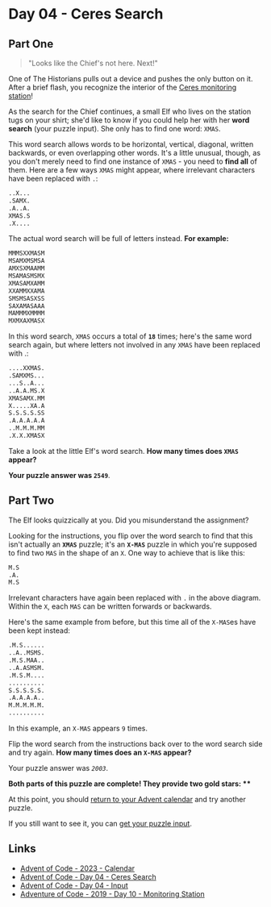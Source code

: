 # Day 04 - Ceres Search

## Part One

>"Looks like the Chief's not here. Next!"

One of The Historians pulls out a device and
pushes the only button on it.
After a brief flash, you recognize the interior of
the [Ceres monitoring station][aoc-19-day10]!

As the search for the Chief continues,
a small Elf who lives on the station tugs on your shirt;
she'd like to know if you could help her with
her **word search** (your puzzle input).
She only has to find one word: `XMAS`.

This word search allows words to be horizontal,
vertical, diagonal, written backwards, or even overlapping other words.
It's a little unusual, though,
as you don't merely need to find one instance of `XMAS` -
you need to **find all** of them.
Here are a few ways `XMAS` might appear,
where irrelevant characters have been replaced with `.`:

```txt
..X...
.SAMX.
.A..A.
XMAS.S
.X....
```

The actual word search will be full of letters instead.
**For example:**

```txt
MMMSXXMASM
MSAMXMSMSA
AMXSXMAAMM
MSAMASMSMX
XMASAMXAMM
XXAMMXXAMA
SMSMSASXSS
SAXAMASAAA
MAMMMXMMMM
MXMXAXMASX
```

In this word search,
`XMAS` occurs a total of **`18`** times;
here's the same word search again,
but where letters not involved in any `XMAS` have been replaced with .:

```txt
....XXMAS.
.SAMXMS...
...S..A...
..A.A.MS.X
XMASAMX.MM
X.....XA.A
S.S.S.S.SS
.A.A.A.A.A
..M.M.M.MM
.X.X.XMASX
```

Take a look at the little Elf's word search.
**How many times does `XMAS` appear?**

**Your puzzle answer was `2549`**.

## Part Two

The Elf looks quizzically at you.
Did you misunderstand the assignment?

Looking for the instructions,
you flip over the word search to find that this isn't actually an **`XMAS`** puzzle;
it's an **`X-MAS`** puzzle in which
you're supposed to find two `MAS` in the shape of an `X`.
One way to achieve that is like this:

```txt
M.S
.A.
M.S
```

Irrelevant characters have again been replaced with `.` in the above diagram.
Within the `X`, each `MAS` can be written forwards or backwards.

Here's the same example from before,
but this time all of the `X-MAS`es have been kept instead:

```txt
.M.S......
..A..MSMS.
.M.S.MAA..
..A.ASMSM.
.M.S.M....
..........
S.S.S.S.S.
.A.A.A.A..
M.M.M.M.M.
..........
```

In this example, an `X-MAS` appears `9` times.

Flip the word search from the instructions back over to
the word search side and try again.
**How many times does an `X-MAS` appear?**

Your puzzle answer was *`2003`*.

**Both parts of this puzzle are complete!
They provide two gold stars: \*\***

At this point,
you should [return to your Advent calendar][aoc-calendar] and
try another puzzle.

If you still want to see it,
you can [get your puzzle input][aoc-day04-input].

## Links

* [Advent of Code - 2023 - Calendar][aoc-calendar]
* [Advent of Code - Day 04 - Ceres Search][aoc-day04]
* [Advent of Code - Day 04 - Input][aoc-day04-input]
* [Adventure of Code - 2019 - Day 10 - Monitoring Station][aoc-19-day10]

<!-- Hidden References -->
[aoc-calendar]: https://adventofcode.com/2024 "Advent of Code - Year/Calendar"
[aoc-day04]: https://adventofcode.com/2024/day/4 "Advent of Code - Day 04"
[aoc-day04-input]: https://adventofcode.com/2024/day/4/input "Advent of Code - Day 04 - Input"
[aoc-19-day10]: https://adventofcode.com/2019/day/10 "Advent of Code 2019 - Day 10 - Monitoring Station"

